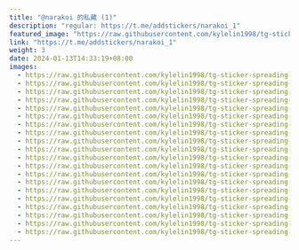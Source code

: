 ```yaml
---
title: "@narakoi 的私藏 (1)"
description: "regular: https://t.me/addstickers/narakoi_1"
featured_image: "https://raw.githubusercontent.com/kylelin1998/tg-sticker-spreading-worldwide-images/main/img/eec78ea4-6e38-4519-8a05-33c062bc61e7.jpg"
link: "https://t.me/addstickers/narakoi_1"
weight: 3
date: 2024-01-13T14:33:19+08:00
images:
  - https://raw.githubusercontent.com/kylelin1998/tg-sticker-spreading-worldwide-images/main/img/eec78ea4-6e38-4519-8a05-33c062bc61e7.jpg
  - https://raw.githubusercontent.com/kylelin1998/tg-sticker-spreading-worldwide-images/main/img/ae5f29ca-6195-46ae-ba48-e36dcc14c93a.jpg
  - https://raw.githubusercontent.com/kylelin1998/tg-sticker-spreading-worldwide-images/main/img/ca811ba0-3dff-4ed2-8c76-80064fe1d424.jpg
  - https://raw.githubusercontent.com/kylelin1998/tg-sticker-spreading-worldwide-images/main/img/54c0f8c6-5a70-48c1-a6b2-5d34df5cae0e.jpg
  - https://raw.githubusercontent.com/kylelin1998/tg-sticker-spreading-worldwide-images/main/img/ef950546-b2a1-457d-b18e-2c21a9d42547.jpg
  - https://raw.githubusercontent.com/kylelin1998/tg-sticker-spreading-worldwide-images/main/img/ff2973c6-717c-41e8-b53e-f71d1270eadd.jpg
  - https://raw.githubusercontent.com/kylelin1998/tg-sticker-spreading-worldwide-images/main/img/3920544e-7f3c-4150-b780-b175ab07bf85.jpg
  - https://raw.githubusercontent.com/kylelin1998/tg-sticker-spreading-worldwide-images/main/img/3e67c5fe-b01f-43b4-8417-a28961403c5a.jpg
  - https://raw.githubusercontent.com/kylelin1998/tg-sticker-spreading-worldwide-images/main/img/5aa911a2-9356-41a2-8cef-120e1f062f9e.jpg
  - https://raw.githubusercontent.com/kylelin1998/tg-sticker-spreading-worldwide-images/main/img/c828a9a0-a9bb-466c-a778-fa1318ac473f.jpg
  - https://raw.githubusercontent.com/kylelin1998/tg-sticker-spreading-worldwide-images/main/img/9619181b-6a8a-470b-93db-c9caef19b52f.jpg
  - https://raw.githubusercontent.com/kylelin1998/tg-sticker-spreading-worldwide-images/main/img/8ce79dad-7990-48e4-b101-903185bf1aca.jpg
  - https://raw.githubusercontent.com/kylelin1998/tg-sticker-spreading-worldwide-images/main/img/3614a5fa-5521-4f3a-b3d8-175f8214eda5.jpg
  - https://raw.githubusercontent.com/kylelin1998/tg-sticker-spreading-worldwide-images/main/img/20c18ee7-6bc9-4e78-9127-0df1c378e8ed.jpg
  - https://raw.githubusercontent.com/kylelin1998/tg-sticker-spreading-worldwide-images/main/img/625c8506-0459-4131-a820-85ec2b142889.jpg
  - https://raw.githubusercontent.com/kylelin1998/tg-sticker-spreading-worldwide-images/main/img/8dc8a1c3-e6c8-4929-9428-01518ef6e6dd.jpg
  - https://raw.githubusercontent.com/kylelin1998/tg-sticker-spreading-worldwide-images/main/img/44c446e8-39e4-4f72-a819-c4c1e2ede941.jpg
  - https://raw.githubusercontent.com/kylelin1998/tg-sticker-spreading-worldwide-images/main/img/47a461f7-e757-445f-afcc-8e81ae833b99.jpg
  - https://raw.githubusercontent.com/kylelin1998/tg-sticker-spreading-worldwide-images/main/img/895cc014-08c2-45e4-b0a2-3d057d6fbfa9.jpg
  - https://raw.githubusercontent.com/kylelin1998/tg-sticker-spreading-worldwide-images/main/img/d690210b-b020-4da4-95f1-c541a7f28a79.jpg
---
```


